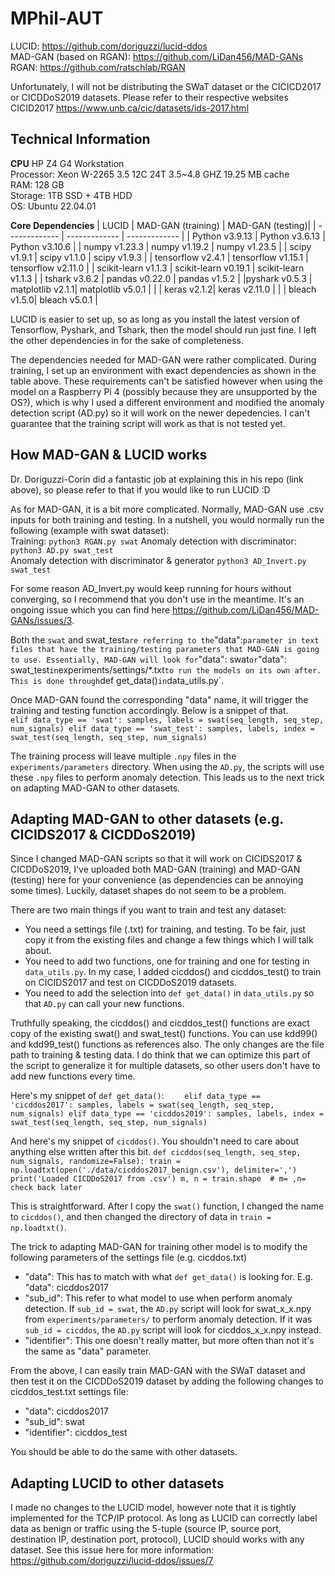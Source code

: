# MPhil-AUT
LUCID: https://github.com/doriguzzi/lucid-ddos  
MAD-GAN (based on RGAN): https://github.com/LiDan456/MAD-GANs  
RGAN: https://github.com/ratschlab/RGAN  

Unfortunately, I will not be distributing the SWaT dataset or the CICICD2017 or CICDDoS2019 datasets. Please refer to their respective websites  
CICID2017 https://www.unb.ca/cic/datasets/ids-2017.html

## Technical Information
**CPU**
HP Z4 G4 Workstation  
Processor: Xeon W-2265 3.5 12C 24T 3.5~4.8 GHZ 19.25 MB cache  
RAM: 128 GB  
Storage: 1TB SSD + 4TB HDD  
OS: Ubuntu 22.04.01  

**Core Dependencies**
| LUCID  | MAD-GAN (training) | MAD-GAN (testing)|
| ------------- | ------------- | ------------- |
| Python v3.9.13  | Python v3.6.13 | Python v3.10.6 |
| numpy v1.23.3 | numpy v1.19.2  | numpy v1.23.5 |
| scipy v1.9.1 | scipy v1.1.0 | scipy v1.9.3 |
| tensorflow v2.4.1 | tensorflow v1.15.1 | tensorflow v2.11.0 |
| scikit-learn v1.1.3 | scikit-learn v0.19.1 | scikit-learn v1.1.3 |
| tshark v3.6.2 | pandas v0.22.0 | pandas v1.5.2 |
|pyshark v0.5.3 | matplotlib v2.1.1| matplotlib v5.0.1 |
| | keras v2.1.2| keras v2.11.0 |
| | bleach v1.5.0| bleach v5.0.1 |


LUCID is easier to set up, so as long as you install the latest version of Tensorflow, Pyshark, and Tshark, then the model should run just fine. I left the other dependencies in for the sake of completeness.

The dependencies needed for MAD-GAN were rather complicated. During training, I set up an environment with exact dependencies as shown in the table above. These requirements can't be satisfied however when using the model on a Raspberry Pi 4 (possibly because they are unsupported by the OS?), which is why I used a different environment and modified the anomaly detection script (AD.py) so it will work on the newer depedencies. I can't guarantee that the training script will work as that is not tested yet.

## How MAD-GAN & LUCID works
Dr. Doriguzzi-Corin did a fantastic job at explaining this in his repo (link above), so please refer to that if you would like to run LUCID :D  

As for MAD-GAN, it is a bit more complicated. Normally, MAD-GAN use .csv inputs for both training and testing. In a nutshell, you would normally run the following (example with swat dataset):  
Training: `python3 RGAN.py swat` 
Anomaly detection with discriminator: `python3 AD.py swat_test`  
Anomaly detection with discriminator & generator `python3 AD_Invert.py swat_test`  

For some reason AD_Invert.py would keep running for hours without converging, so I recommend that you don't use in the meantime. It's an ongoing issue which you can find here https://github.com/LiDan456/MAD-GANs/issues/3.

Both the `swat` and swat_test` are referring to the `"data":` parameter in text files that have the training/testing parameters that MAD-GAN is going to use. Essentially, MAD-GAN will look for `"data": swat` or `"data": swat_test` in `experiments/settings/\*.txt` to run the models on its own after. This is done through `def get_data()` in `data_utils.py`.

Once MAD-GAN found the corresponding "data" name, it will trigger the training and testing function accordingly. Below is a snippet of that.
`    elif data_type == 'swat':
        samples, labels = swat(seq_length, seq_step, num_signals)
    elif data_type == 'swat_test':
        samples, labels, index = swat_test(seq_length, seq_step, num_signals)`

The training process will leave multiple `.npy` files in the `experiments/parameters` directory. When using the `AD.py`, the scripts will use these `.npy` files to perform anomaly detection. This leads us to the next trick on adapting MAD-GAN to other datasets.

## Adapting MAD-GAN to other datasets (e.g. CICIDS2017 & CICDDoS2019)
Since I changed MAD-GAN scripts so that it will work on CICIDS2017 & CICDDoS2019, I've uploaded both MAD-GAN (training) and MAD-GAN (testing) here for your convenience (as dependencies can be annoying some times). Luckily, dataset shapes do not seem to be a problem.

There are two main things if you want to train and test any dataset:
- You need a settings file (.txt) for training, and testing. To be fair, just copy it from the existing files and change a few things which I will talk about.
- You need to add two functions, one for training and one for testing in `data_utils.py`. In my case, I added cicddos() and cicddos_test() to train on CICIDS2017 and test on CICDDoS2019 datasets.
- You need to add the selection into `def get_data()` in `data_utils.py` so that `AD.py` can call your new functions.

Truthfully speaking, the cicddos() and cicddos_test() functions are exact copy of the existing swat() and swat_test() functions. You can use kdd99() and kdd99_test() functions as references also. The only changes are the file path to training & testing data. I do think that we can optimize this part of the script to generalize it for multiple datasets, so other users don't have to add new functions every time.

Here's my snippet of `def get_data()`:
`    elif data_type == 'cicddos2017':
        samples, labels = swat(seq_length, seq_step, num_signals)
    elif data_type == 'cicddos2019':
        samples, labels, index = swat_test(seq_length, seq_step, num_signals)`
 
And here's my snippet of `cicddos()`. You shouldn't need to care about anything else written after this bit. 
`def cicddos(seq_length, seq_step, num_signals, randomize=False):
    train = np.loadtxt(open('./data/cicddos2017_benign.csv'), delimiter=',')
    print('Loaded CICDDoS2017 from .csv')
    m, n = train.shape  # m= ,n= check back later`

This is straightforward. After I copy the `swat()` function, I changed the name to `cicddos()`, and then changed the directory of data in `train = np.loadtxt()`. 

The trick to adapting MAD-GAN for training other model is to modify the following parameters of the settings file (e.g. cicddos.txt)
- "data": This has to match with what `def get_data()` is looking for. E.g. "data": cicddos2017
- "sub_id": This refer to what model to use when perform anomaly detection. If `sub_id = swat`, the `AD.py` script will look for swat_x_x.npy from `experiments/parameters/` to perform anomaly detection. If it was `sub_id = cicddos`, the `AD.py` script will look for cicddos_x_x.npy instead. 
- "identifier": This one doesn't really matter, but more often than not it's the same as "data" parameter. 

From the above, I can easily train MAD-GAN with the SWaT dataset and then test it on the CICDDoS2019 dataset by adding the following changes to cicddos_test.txt settings file:
- "data": cicddos2017
- "sub_id": swat
- "identifier": cicddos_test

You should be able to do the same with other datasets.

## Adapting LUCID to other datasets
I made no changes to the LUCID model, however note that it is tightly implemented for the TCP/IP protocol. As long as LUCID can correctly label data as benign or traffic using the 5-tuple (source IP, source port, destination IP, destination port, protocol), LUCID should works with any dataset. See this issue here for more information:
https://github.com/doriguzzi/lucid-ddos/issues/7
